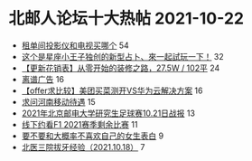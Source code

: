 # 北邮人论坛十大热帖 2021-10-22

- [租单间投影仪和电视买哪个](https://bbs.byr.cn/article/Talking/6306205) 54
- [这个是星座小王子独创的新型占卜、來一起試玩一下！](https://bbs.byr.cn/article/Constellations/465260) 32
- [【更新花销表】从零开始的装修之路，27.5W / 102平](https://bbs.byr.cn/article/Home/127496) 24
- [离谱广告](https://bbs.byr.cn/article/Picture/3302082) 16
- [【offer求比较】美团买菜测开VS华为云解决方案](https://bbs.byr.cn/article/Job/2143716) 16
- [求问河南移动待遇](https://bbs.byr.cn/article/Henan/389919) 15
- [2021年北京邮电大学研究生足球赛10.21日战报](https://bbs.byr.cn/article/Football/810049419) 13
- [线下约看F1 2021赛季剩余比赛](https://bbs.byr.cn/article/GSpeed/55193) 11
- [要不要和大概率不喜欢自己的女生表白](https://bbs.byr.cn/article/Feeling/3179396) 9
- [北医三院拔牙经验（2021.10.18）](https://bbs.byr.cn/article/Health/226643) 7


